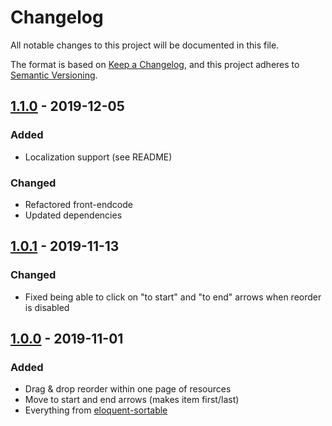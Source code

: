 # Changelog

All notable changes to this project will be documented in this file.

The format is based on [Keep a Changelog](https://keepachangelog.com/en/1.0.0/),
and this project adheres to [Semantic Versioning](https://semver.org/spec/v2.0.0.html).

## [1.1.0] - 2019-12-05

### Added

- Localization support (see README)

### Changed

- Refactored front-endcode
- Updated dependencies

## [1.0.1] - 2019-11-13

### Changed

- Fixed being able to click on "to start" and "to end" arrows when reorder is disabled

## [1.0.0] - 2019-11-01

### Added

- Drag & drop reorder within one page of resources
- Move to start and end arrows (makes item first/last)
- Everything from [eloquent-sortable](https://github.com/spatie/eloquent-sortable)

[1.1.0]: https://github.com/optimistdigital/nova-sortable/compare/1.0.1...1.1.0
[1.0.1]: https://github.com/optimistdigital/nova-sortable/compare/1.0.0...1.0.1
[1.0.0]: https://github.com/optimistdigital/nova-sortable/releases/tag/1.0.0
